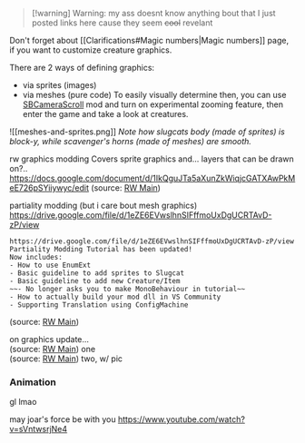 >[!warning] Warning: my ass doesnt know anything bout that
> I just posted links here cause they seem ~~cool~~ revelant

Don't forget about [[Clarifications#Magic numbers|Magic numbers]] page, if you want to customize creature graphics.

There are 2 ways of defining graphics:
- via sprites (images)
- via meshes (pure code)
To easily visually determine then, you can use [SBCameraScroll](https://steamcommunity.com/sharedfiles/filedetails/?id=2928752589) mod and turn on experimental zooming feature, then enter the game and take a look at creatures. 

![[meshes-and-sprites.png]]
*Note how slugcats body (made of sprites) is block-y, while scavenger's horns (made of meshes) are smooth.*

rw graphics modding
Covers sprite graphics and... layers that can be drawn on?..
https://docs.google.com/document/d/1IkQguJTa5aXunZkWiqjcGATXAwPkMeE726pSYiiywyc/edit
(source: [RW Main](https://discord.com/channels/291184728944410624/431534164932689921/469157856852049931))

partiality modding (but i care bout mesh graphics)  
https://drive.google.com/file/d/1eZE6EVwslhnSIFffmoUxDgUCRTAvD-zP/view  
```  
https://drive.google.com/file/d/1eZE6EVwslhnSIFffmoUxDgUCRTAvD-zP/view  
Partiality Modding Tutorial has been updated!  
Now includes:  
- How to use EnumExt  
- Basic guideline to add sprites to Slugcat  
- Basic guideline to add new Creature/Item  
~~- No longer asks you to make MonoBehaviour in tutorial~~  
- How to actually build your mod dll in VS Community  
- Supporting Translation using ConfigMachine  
```  
(source: [RW Main](https://discord.com/channels/291184728944410624/481900360324218880/721332622034206761))

on graphics update...  
(source: [RW Main](https://discord.com/channels/291184728944410624/305139167300550666/1194317180137902162)) one  
(source: [RW Main](https://discord.com/channels/291184728944410624/305139167300550666/1090446015842222142)) two, w/ pic

### Animation
gl lmao

may joar's force be with you
https://www.youtube.com/watch?v=sVntwsrjNe4
